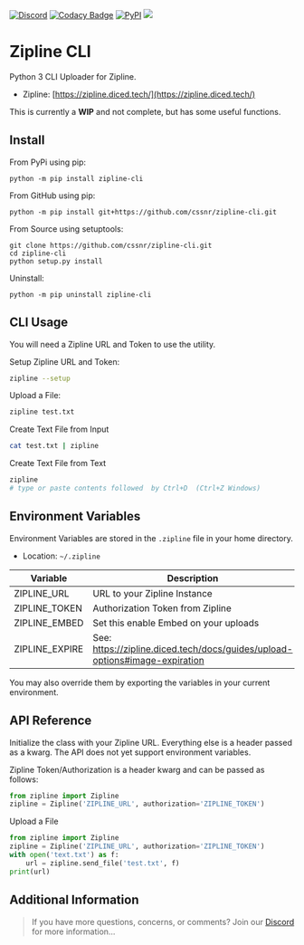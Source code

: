 [![Discord](https://img.shields.io/discord/899171661457293343?color=7289da&label=discord&logo=discord&logoColor=white&style=flat)](https://discord.gg/wXy6m2X8wY)
[![Codacy Badge](https://app.codacy.com/project/badge/Grade/1eee626c47fa4e6fb8b1ed3efdd3e518)](https://app.codacy.com/gh/cssnr/zipline-cli/dashboard)
[![PyPI](https://img.shields.io/pypi/v/zipline-cli)](https://pypi.org/project/zipline-cli/)
[![](https://repository-images.githubusercontent.com/661201286/8dfadbc8-94c0-4eaa-88bd-7ee351859510)](https://zipline.diced.tech/)
# Zipline CLI

Python 3 CLI Uploader for Zipline.

*   Zipline: [https://zipline.diced.tech/](https://zipline.diced.tech/)

This is currently a **WIP** and not complete, but has some useful functions.

## Install

From PyPi using pip:
```text
python -m pip install zipline-cli
```

From GitHub using pip:
```text
python -m pip install git+https://github.com/cssnr/zipline-cli.git
```

From Source using setuptools:
```text
git clone https://github.com/cssnr/zipline-cli.git
cd zipline-cli
python setup.py install
```

Uninstall:
```text
python -m pip uninstall zipline-cli
```

## CLI Usage

You will need a Zipline URL and Token to use the utility.

Setup Zipline URL and Token:
```bash
zipline --setup
```

Upload a File:
```bash
zipline test.txt
```

Create Text File from Input
```bash
cat test.txt | zipline 
```

Create Text File from Text
```bash
zipline
# type or paste contents followed  by Ctrl+D  (Ctrl+Z Windows)
```

## Environment Variables

Environment Variables are stored in the `.zipline` file in your home directory.

*   Location: `~/.zipline`

| Variable       | Description                                                                 |
|----------------|-----------------------------------------------------------------------------|
| ZIPLINE_URL    | URL to your Zipline Instance                                                |
| ZIPLINE_TOKEN  | Authorization Token from Zipline                                            |
| ZIPLINE_EMBED  | Set this enable Embed on your uploads                                       |
| ZIPLINE_EXPIRE | See: https://zipline.diced.tech/docs/guides/upload-options#image-expiration |

You may also override them by exporting the variables in your current environment.

## API Reference

Initialize the class with your Zipline URL. 
Everything else is a header passed as a kwarg. 
The API does not yet support environment variables. 

Zipline Token/Authorization is a header kwarg and can be passed as follows:
```python
from zipline import Zipline
zipline = Zipline('ZIPLINE_URL', authorization='ZIPLINE_TOKEN')
```

Upload a File
```python
from zipline import Zipline
zipline = Zipline('ZIPLINE_URL', authorization='ZIPLINE_TOKEN')
with open('text.txt') as f:
    url = zipline.send_file('test.txt', f)
print(url)
```

## Additional Information

> If you have more questions, concerns, or comments? 
> Join our [Discord](https://discord.gg/wXy6m2X8wY) for more information...
